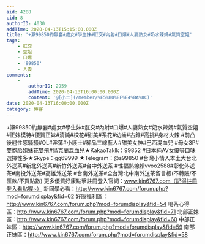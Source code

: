 ```yaml
---
aid: 4288
cid: 8
authorID: 4030
addTime: 2020-04-13T15:15:00.000Z
title: '+瀨99850約無套#處女#學生妹#肛交#內射#口爆#人妻熟女#奶水辣媽#氣質空姐'
tags:
    - 肛交
    - 空姐
    - 口爆
    - '99850'
    - 人妻
comments:
    -
        authorID: 2959
        addTime: 2020-04-13T16:00:00.000Z
        content: '@[小二](/member/%E5%B0%8F%E4%BA%8C)'
date: 2020-04-13T16:00:00.000Z
category: 博客
---
```


+瀨99850約無套#處女#學生妹#肛交#內射#口爆#人妻熟女#奶水辣媽#氣質空姐 #正妹模特#優質正妹#清純#校花#甜美#系花#幼齒#古錐#高挑#身材火辣 #前凸後翹性感騷騷#OL#淫蕩#小護士#稀品三線藝人#甜美女神#巴西混血兒 #母女3P#雙胞胎姐妹花雙飛#烏克蘭混血兒★KakaoTaklk：99852 #日本純AV女優等口味選擇性多★Skype：gg69999 ★Telegram：@s99850 #台灣小情人本土大台北外送茶#新北外送茶#新竹外送茶#台中外送茶 #性福熱線賴vvoo2588#彰化外送茶#南投外送茶#高雄外送茶 #台南外送茶#全台灣北中南外送茶留言板(不轉賬/不匯款/不買點數) 更多優質好康點擊註冊登入官網：www.kin6767.com（記得註冊登入看貼喔~） 新同學必看：http://www.kin6767.com/forum.php?mod=forumdisplay&fid=62 好康福利區：http://www.kin6767.com/forum.php?mod=forumdisplay&fid=54 喝茶心得區：http://www.kin6767.com/forum.php?mod=forumdisplay&fid=71 北部正妹區：http://www.kin6767.com/forum.php?mod=forumdisplay&fid=60 中部正妹區：http://www.kin6767.com/forum.php?mod=forumdisplay&fid=59 南部正妹區：http://www.kin6767.com/forum.php?mod=forumdisplay&fid=58
